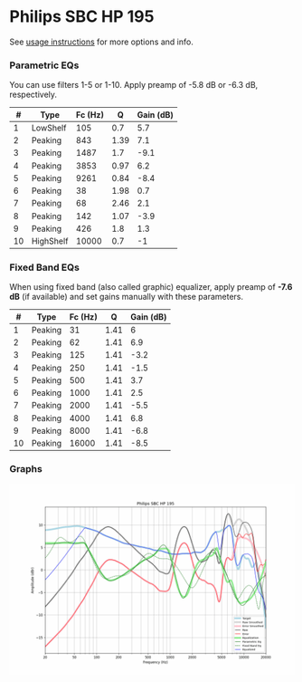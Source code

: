 # Philips SBC HP 195
See [usage instructions](https://github.com/jaakkopasanen/AutoEq#usage) for more options and info.

### Parametric EQs
You can use filters 1-5 or 1-10. Apply preamp of -5.8 dB or -6.3 dB, respectively.

|   # | Type      |   Fc (Hz) |    Q |   Gain (dB) |
|-----|-----------|-----------|------|-------------|
|   1 | LowShelf  |       105 | 0.7  |         5.7 |
|   2 | Peaking   |       843 | 1.39 |         7.1 |
|   3 | Peaking   |      1487 | 1.7  |        -9.1 |
|   4 | Peaking   |      3853 | 0.97 |         6.2 |
|   5 | Peaking   |      9261 | 0.84 |        -8.4 |
|   6 | Peaking   |        38 | 1.98 |         0.7 |
|   7 | Peaking   |        68 | 2.46 |         2.1 |
|   8 | Peaking   |       142 | 1.07 |        -3.9 |
|   9 | Peaking   |       426 | 1.8  |         1.3 |
|  10 | HighShelf |     10000 | 0.7  |        -1   |

### Fixed Band EQs
When using fixed band (also called graphic) equalizer, apply preamp of **-7.6 dB** (if available) and set gains manually with these parameters.

|   # | Type    |   Fc (Hz) |    Q |   Gain (dB) |
|-----|---------|-----------|------|-------------|
|   1 | Peaking |        31 | 1.41 |         6   |
|   2 | Peaking |        62 | 1.41 |         6.9 |
|   3 | Peaking |       125 | 1.41 |        -3.2 |
|   4 | Peaking |       250 | 1.41 |        -1.5 |
|   5 | Peaking |       500 | 1.41 |         3.7 |
|   6 | Peaking |      1000 | 1.41 |         2.5 |
|   7 | Peaking |      2000 | 1.41 |        -5.5 |
|   8 | Peaking |      4000 | 1.41 |         6.8 |
|   9 | Peaking |      8000 | 1.41 |        -6.8 |
|  10 | Peaking |     16000 | 1.41 |        -8.5 |

### Graphs
![](./Philips%20SBC%20HP%20195.png)
